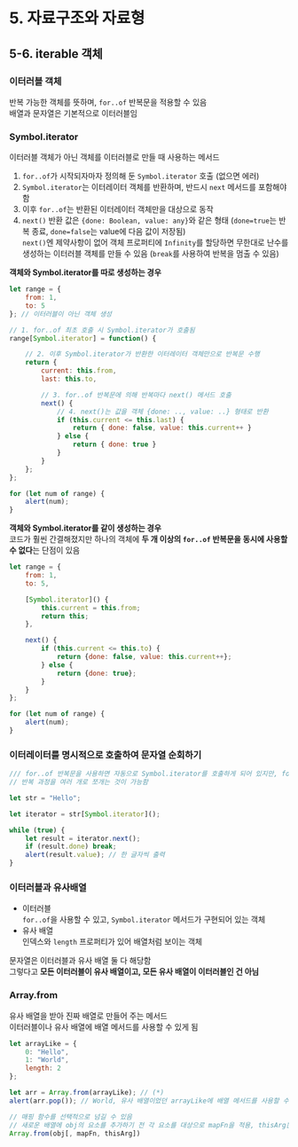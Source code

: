# 5. 자료구조와 자료형
## 5-6. iterable 객체
### 이터러블 객체
반복 가능한 객체를 뜻하며, `for..of` 반복문을 적용할 수 있음  
배열과 문자열은 기본적으로 이터러블임  
### Symbol.iterator
이터러블 객체가 아닌 객체를 이터러블로 만들 때 사용하는 메서드  
1. `for..of`가 시작되자마자 정의해 둔 `Symbol.iterator` 호출 (없으면 에러)
2. `Symbol.iterator`는 이터레이터 객체를 반환하며, 반드시 `next` 메서드를 포함해야 함
3. 이후 `for..of`는 반환된 이터레이터 객체만을 대상으로 동작
4. `next()` 반환 값은 `{done: Boolean, value: any}`와 같은 형태 (`done=true`는 반복 종료, `done=false`는 value에 다음 값이 저장됨)  
`next()`엔 제약사항이 없어 객체 프로퍼티에 `Infinity`를 할당하면 무한대로 난수를 생성하는 이터러블 객체를 만들 수 있음 (`break`를 사용하여 반복을 멈출 수 있음)

**객체와 Symbol.iterator를 따로 생성하는 경우**
```javascript
let range = {
    from: 1,
    to: 5
}; // 이터러블이 아닌 객체 생성

// 1. for..of 최초 호출 시 Symbol.iterator가 호출됨
range[Symbol.iterator] = function() {

    // 2. 이후 Symbol.iterator가 반환한 이터레이터 객체만으로 반복문 수행
    return {
        current: this.from,
        last: this.to,

        // 3. for..of 반복문에 의해 반복마다 next() 메서드 호출
        next() {
            // 4. next()는 값을 객체 {done: .., value: ..} 형태로 반환
            if (this.current <= this.last) {
                return { done: false, value: this.current++ }
            } else {
                return { done: true }
            }
        }
    };
};

for (let num of range) {
    alert(num);
}
```
**객체와 Symbol.iterator를 같이 생성하는 경우**  
코드가 훨씬 간결해졌지만 하나의 객체에 **두 개 이상의 `for..of` 반복문을 동시에 사용할 수 없다**는 단점이 있음
```javascript
let range = {
    from: 1,
    to: 5,

    [Symbol.iterator]() {
        this.current = this.from;
        return this;
    },

    next() {
        if (this.current <= this.to) {
            return {done: false, value: this.current++};
        } else {
            return {done: true};
        }
    }
};

for (let num of range) {
    alert(num);
}

```
### 이터레이터를 명시적으로 호출하여 문자열 순회하기
```javascript
/// for..of 반복문을 사용하면 자동으로 Symbol.iterator를 호출하게 되어 있지만, for..of를 사용하지 않고 명시적으로 호출할 수도 있음
// 반복 과정을 여러 개로 쪼개는 것이 가능함

let str = "Hello";

let iterator = str[Symbol.iterator]();

while (true) {
    let result = iterator.next();
    if (result.done) break;
    alert(result.value); // 한 글자씩 출력
}
```
### 이터러블과 유사배열
- 이터러블  
`for..of`을 사용할 수 있고, `Symbol.iterator` 메서드가 구현되어 있는 객체
- 유사 배열  
인덱스와 `length` 프로퍼티가 있어 배열처럼 보이는 객체  

문자열은 이터러블과 유사 배열 둘 다 해당함  
그렇다고 **모든 이터러블이 유사 배열이고, 모든 유사 배열이 이터러블인 건 아님**
### Array.from
유사 배열을 받아 진짜 배열로 만들어 주는 메서드  
이터러블이나 유사 배열에 배열 메서드를 사용할 수 있게 됨
```javascript
let arrayLike = {
    0: "Hello",
    1: "World",
    length: 2
};

let arr = Array.from(arrayLike); // (*)
alert(arr.pop()); // World, 유사 배열이었던 arrayLike에 배열 메서드를 사용할 수 있게 되었음

// 매핑 함수를 선택적으로 넘길 수 있음
// 새로운 배열에 obj의 요소를 추가하기 전 각 요소를 대상으로 mapFn을 적용, thisArg는 각 요소의 this 지정
Array.from(obj[, mapFn, thisArg])
```
